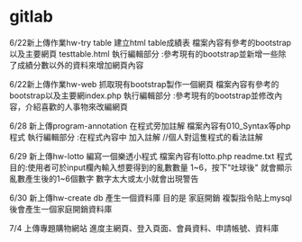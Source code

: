 # gitlab
6/22新上傳作業hw-try table 建立html table成績表 檔案內容有參考的bootstrap 以及主要網頁 testtable.html 執行編輯部分 :參考現有的bootstrap並新增一些除了成績分數以外的資料來增加網頁內容

6/22新上傳作業hw-web 抓取現有bootstrap製作一個網頁 檔案內容有參考的bootstrap以及主要網index.php 執行編輯部分 :參考現有的bootstrap並修改內容，介紹喜歡的人事物來改編網頁

6/28 新上傳program-annotation 在程式旁加註解 檔案內容有010_Syntax等php程式 執行編輯部分 :在程式內容中 加入註解 //個人對這隻程式的看法註解

6/29 新上傳hw-lotto 編寫一個樂透小程式 檔案內容有lotto.php readme.txt 程式目的:使用者可於input欄內輸入想要得到的亂數數量 1~6，按下"吐球後" 就會顯示亂數產生後的1~6個數字 數字太大或太小就會出現警告

6/30 新上傳hw-create db 產生一個資料庫 目的是 家庭開銷 複製指令貼上mysql後會產生一個家庭開銷資料庫

7/4 上傳專題購物網站 進度主網頁、登入頁面、會員資料、申請帳號、資料庫
